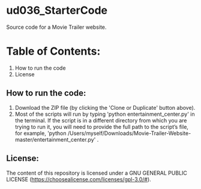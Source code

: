 # ud036_StarterCode
Source code for a Movie Trailer website.

# Table of Contents:
1. How to run the code
2. License


## How to run the code:

1. Download the ZIP file (by clicking the 'Clone or Duplicate' button above).
2. Most of the scripts will run by typing 
'python entertainment_center.py'
in the terminal.
If the script is in a different directory from which you are trying to run it, you will need to provide the full path to the script’s file, for example, 'python /Users/myself/Downloads/Movie-Trailer-Website-master/entertainment_center.py' .


## License:
   The content of this repository is licensed under a GNU GENERAL PUBLIC LICENSE (https://choosealicense.com/licenses/gpl-3.0/#).
